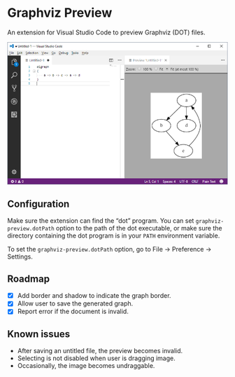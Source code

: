 # Graphviz Preview

An extension for Visual Studio Code to preview Graphviz (DOT) files.

![Graphviz Preview screenshot](screenshot.png)

## Configuration

Make sure the extension can find the “dot” program. You can set `graphviz-preview.dotPath` option to the path of the dot
executable, or make sure the directory containing the dot program is in your `PATH` environment variable.

To set the `graphviz-preview.dotPath` option, go to File → Preference → Settings.

## Roadmap

- [x] Add border and shadow to indicate the graph border.
- [x] Allow user to save the generated graph.
- [x] Report error if the document is invalid.

## Known issues

- After saving an untitled file, the preview becomes invalid.
- Selecting is not disabled when user is dragging image.
- Occasionally, the image becomes undraggable.
